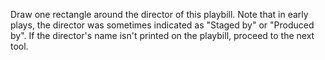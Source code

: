 Draw one rectangle around the director of this playbill. Note that in early plays, the director was sometimes indicated as "Staged by" or "Produced by". If the director's name isn't printed on the playbill, proceed to the next tool.